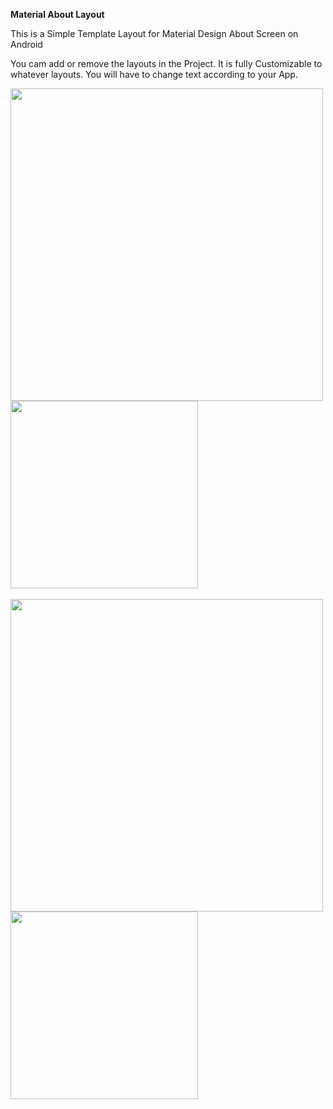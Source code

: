 <b>Material About Layout</b> 

This is a Simple Template Layout for Material Design About Screen on Android

You cam add or remove the layouts in the Project.
It is fully Customizable to whatever layouts.
You will have to change text according to your App.

<img height="500" src="https://cloud.githubusercontent.com/assets/9977126/16337899/738f59a0-3a36-11e6-9405-ad4dc5b971fd.png">
<img height="300" src="https://cloud.githubusercontent.com/assets/9977126/16337908/8b02563c-3a36-11e6-8a79-b326ab582e19.png">
<br><br>
<img height="500" src="https://cloud.githubusercontent.com/assets/9977126/16337918/9f84afa6-3a36-11e6-9bc7-b23fcebe216f.png">
<img height="300" src="https://cloud.githubusercontent.com/assets/9977126/16337934/b8224550-3a36-11e6-804e-24541e3a14a8.png">
<br><br>

